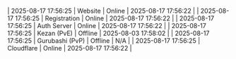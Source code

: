 | 2025-08-17 17:56:25 | Website | Online | 2025-08-17 17:56:22 |
| 2025-08-17 17:56:25 | Registration | Online | 2025-08-17 17:56:22 |
| 2025-08-17 17:56:25 | Auth Server | Online | 2025-08-17 17:56:22 |
| 2025-08-17 17:56:25 | Kezan (PvE) | Offline | 2025-08-03 17:58:02 |
| 2025-08-17 17:56:25 | Gurubashi (PvP) | Offline | N/A |
| 2025-08-17 17:56:25 | Cloudflare | Online | 2025-08-17 17:56:22 |
